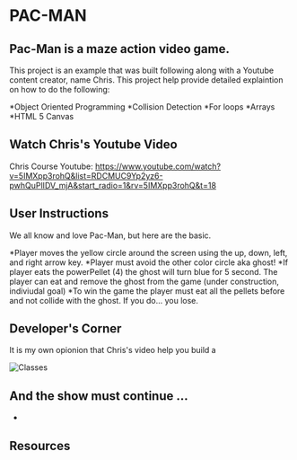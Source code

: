 # **PAC-MAN**

## Pac-Man is a maze action video game. 

This project is an example that was built following along with a Youtube content creator, name Chris. This project help provide detailed explaintion on how to do the following: 


*Object Oriented Programming 
*Collision Detection 
*For loops 
*Arrays 
*HTML 5 Canvas


## Watch Chris's Youtube Video 
Chris Course Youtube: https://www.youtube.com/watch?v=5IMXpp3rohQ&list=RDCMUC9Yp2yz6-pwhQuPlIDV_mjA&start_radio=1&rv=5IMXpp3rohQ&t=18

## User Instructions 

We all know and love Pac-Man, but here are the basic.

*Player moves the yellow circle around the screen
using the up, down, left, and right arrow key.
*Player must avoid the other color circle aka ghost!
*If player eats the powerPellet (4) the ghost will turn blue for 5 second. The player can eat and remove the ghost from the game (under construction, indiviudal goal)
*To win the game the player must eat all the pellets before and not collide with the ghost. If you do... you lose. 

## Developer's Corner

It is my own opionion that Chris's video help you build a 

![Classes](./carbon.png)


## And the show must continue ... 

*



## Resources 




<!-- Introduction: 

Pac-Man is a maze action video game. This version of Pac-Man is built using HTML 5 Canvas, JavaScript and Casacading Style Sheet (CSS). 

Table of Content:
1.Project setup
2.Generate map boundaries
3.add pacman with movement 
4.add collison detection 
5.swap boundaries with images 
6.generate pellets
7.remove pellets on collison 
8.add scor 
9.create ghost 
10.create power-up
11.add win condition 
12.lay out a full level 
13.pacman chomp animation 

Project Setup:
    HTML 5 Canvas is a element within HTML. Once you create the element in HTML a canvas is create that we can draw on and manipulate the pieces within it. 
Technology used:
    canvas - set up canvas in window
    windows height and width methods to allow the canvas to fill the entire link of the windows. 
    .getContext('2d): method used to pass methods and functions to allow us to draw, only 2d images. 

Technology used:
//Build Rectangle 
    c.fillRect(x,y,width,height): method of canvas, allow us to create rectangle. Take in four properties x-axis; y-axis; width; and height.
    c.fillstyle: to change the color of our rectangle 

//Build Arc/Circle/ Pac-Man && Ghost
    c.arc(x,y,radius,startAngle, endAngle): x vaule, y vaule, radius, startAngle- at what angle do we want to draw the arc; endAngle how long do we want the arc to go one for.

//animation function 
    requestAnimationFrame(): create a loop for the function called in the parameters 
    c.clearRect(0,0,innerwidth, innerheight): clear canvas 
    math.random(): give us a random intergers between 0 and 1

//Map boundaries
    create a class call boundary 
        properties of a boundary include its position, width and height. 
        methods of a boundary includes... 
            draws()- draws the boundary  
    create a variable called Map to store mutiple arrays. Each array contains a string of symbols. 
    we then loop over each row(array) within the maps variable. within that loop we loops over each string. Each string that contains a symbol will be stored in the boundaries array. 
    create a array call boundaries to store our boundaries create from our Map forEach loop. Create a forEach loop to loop over the boundary array and run the draw method.  -->
    


